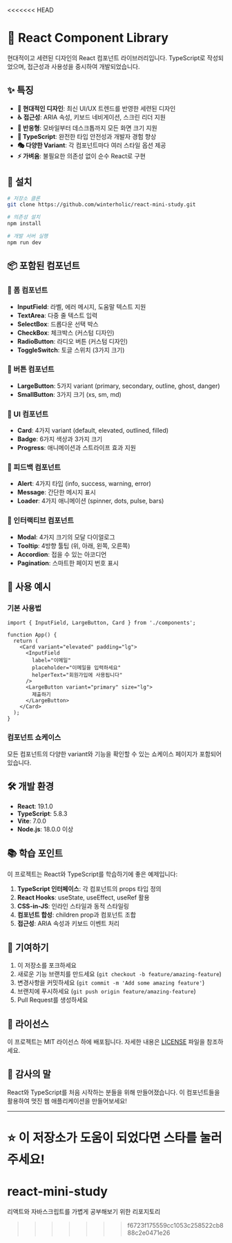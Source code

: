 <<<<<<< HEAD
# 🎨 React Component Library

현대적이고 세련된 디자인의 React 컴포넌트 라이브러리입니다. TypeScript로 작성되었으며, 접근성과 사용성을 중시하여 개발되었습니다.

## ✨ 특징

- **🎨 현대적인 디자인**: 최신 UI/UX 트렌드를 반영한 세련된 디자인
- **♿ 접근성**: ARIA 속성, 키보드 네비게이션, 스크린 리더 지원
- **📱 반응형**: 모바일부터 데스크톱까지 모든 화면 크기 지원
- **🔧 TypeScript**: 완전한 타입 안전성과 개발자 경험 향상
- **🎭 다양한 Variant**: 각 컴포넌트마다 여러 스타일 옵션 제공
- **⚡ 가벼움**: 불필요한 의존성 없이 순수 React로 구현

## 🚀 설치

```bash
# 저장소 클론
git clone https://github.com/winterholic/react-mini-study.git

# 의존성 설치
npm install

# 개발 서버 실행
npm run dev
```

## 📦 포함된 컴포넌트

### 📝 폼 컴포넌트
- **InputField**: 라벨, 에러 메시지, 도움말 텍스트 지원
- **TextArea**: 다중 줄 텍스트 입력
- **SelectBox**: 드롭다운 선택 박스
- **CheckBox**: 체크박스 (커스텀 디자인)
- **RadioButton**: 라디오 버튼 (커스텀 디자인)
- **ToggleSwitch**: 토글 스위치 (3가지 크기)

### 🔘 버튼 컴포넌트
- **LargeButton**: 5가지 variant (primary, secondary, outline, ghost, danger)
- **SmallButton**: 3가지 크기 (xs, sm, md)

### 🎴 UI 컴포넌트
- **Card**: 4가지 variant (default, elevated, outlined, filled)
- **Badge**: 6가지 색상과 3가지 크기
- **Progress**: 애니메이션과 스트라이프 효과 지원

### 💬 피드백 컴포넌트
- **Alert**: 4가지 타입 (info, success, warning, error)
- **Message**: 간단한 메시지 표시
- **Loader**: 4가지 애니메이션 (spinner, dots, pulse, bars)

### 🎯 인터랙티브 컴포넌트
- **Modal**: 4가지 크기의 모달 다이얼로그
- **Tooltip**: 4방향 툴팁 (위, 아래, 왼쪽, 오른쪽)
- **Accordion**: 접을 수 있는 아코디언
- **Pagination**: 스마트한 페이지 번호 표시

## 🎨 사용 예시

### 기본 사용법

```tsx
import { InputField, LargeButton, Card } from './components';

function App() {
  return (
    <Card variant="elevated" padding="lg">
      <InputField 
        label="이메일" 
        placeholder="이메일을 입력하세요"
        helperText="회원가입에 사용됩니다"
      />
      <LargeButton variant="primary" size="lg">
        제출하기
      </LargeButton>
    </Card>
  );
}
```

### 컴포넌트 쇼케이스

모든 컴포넌트의 다양한 variant와 기능을 확인할 수 있는 쇼케이스 페이지가 포함되어 있습니다.

## 🛠️ 개발 환경

- **React**: 19.1.0
- **TypeScript**: 5.8.3
- **Vite**: 7.0.0
- **Node.js**: 18.0.0 이상

## 📚 학습 포인트

이 프로젝트는 React와 TypeScript를 학습하기에 좋은 예제입니다:

1. **TypeScript 인터페이스**: 각 컴포넌트의 props 타입 정의
2. **React Hooks**: useState, useEffect, useRef 활용
3. **CSS-in-JS**: 인라인 스타일과 동적 스타일링
4. **컴포넌트 합성**: children prop과 컴포넌트 조합
5. **접근성**: ARIA 속성과 키보드 이벤트 처리

## 🤝 기여하기

1. 이 저장소를 포크하세요
2. 새로운 기능 브랜치를 만드세요 (`git checkout -b feature/amazing-feature`)
3. 변경사항을 커밋하세요 (`git commit -m 'Add some amazing feature'`)
4. 브랜치에 푸시하세요 (`git push origin feature/amazing-feature`)
5. Pull Request를 생성하세요

## 📄 라이선스

이 프로젝트는 MIT 라이선스 하에 배포됩니다. 자세한 내용은 [LICENSE](LICENSE) 파일을 참조하세요.

## 🙏 감사의 말

React와 TypeScript를 처음 시작하는 분들을 위해 만들어졌습니다. 이 컴포넌트들을 활용하여 멋진 웹 애플리케이션을 만들어보세요!

---

⭐ 이 저장소가 도움이 되었다면 스타를 눌러주세요!
=======
# react-mini-study
리액트와 자바스크립트를 가볍게 공부해보기 위한 리포지토리
>>>>>>> f6723f175559cc1053c258522cb888c2e0471e26
